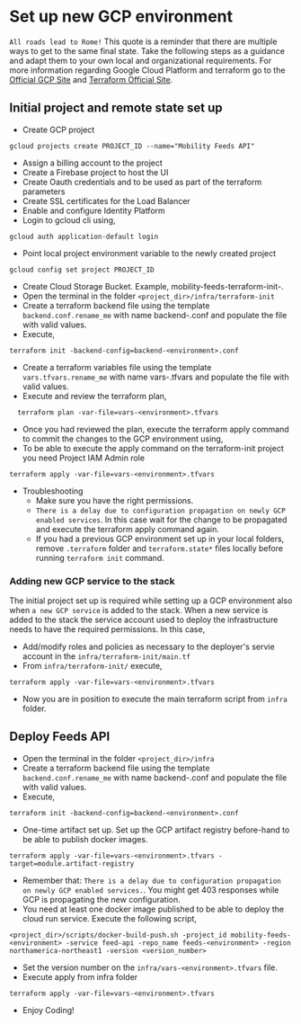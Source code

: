 # Set up new GCP environment

`All roads lead to Rome!` This quote is a reminder that there are multiple ways to get to the same final state.
Take the following steps as a guidance and adapt them to your own local and organizational requirements.
For more information regarding Google Cloud Platform and terraform go to the [Official GCP Site](https://cloud.google.com/) and [Terraform Official Site](https://www.terraform.io/).

## Initial project and remote state set up

- Create GCP project

```shell
gcloud projects create PROJECT_ID --name="Mobility Feeds API"
```

- Assign a billing account to the project
- Create a Firebase project to host the UI
- Create Oauth credentials and to be used as part of the terraform parameters
- Create SSL certificates for the Load Balancer
- Enable and configure Identity Platform
- Login to gcloud cli using,

```shell
gcloud auth application-default login
```

- Point local project environment variable to the newly created project

```shell
gcloud config set project PROJECT_ID
```

- Create Cloud Storage Bucket. Example, mobility-feeds-terraform-init-<environment>.
- Open the terminal in the folder `<project_dir>/infra/terraform-init`
- Create a terraform backend file using the template `backend.conf.rename_me` with name backend-<environment>.conf and populate the file with valid values.
- Execute,

```shell
terraform init -backend-config=backend-<environment>.conf
```

- Create a terraform variables file using the template `vars.tfvars.rename_me` with name vars-<env>.tfvars and populate the file with valid values.
- Execute and review the terraform plan,

```shell
  terraform plan -var-file=vars-<environment>.tfvars
```

- Once you had reviewed the plan, execute the terraform apply command to commit the changes to the GCP environment using,
- To be able to execute the apply command on the terraform-init project you need Project IAM Admin role

```shell
terraform apply -var-file=vars-<environment>.tfvars
```

- Troubleshooting
  - Make sure you have the right permissions.
  - `There is a delay due to configuration propagation on newly GCP enabled services`. In this case wait for the change to be propagated and execute the terraform apply command again.
  - If you had a previous GCP environment set up in your local folders, remove `.terraform` folder and `terraform.state*` files locally before running `terraform init` command.

### Adding new GCP service to the stack

The initial project set up is required while setting up a GCP environment also when `a new GCP service` is added to the stack.
When a new service is added to the stack the service account used to deploy the infrastructure needs to have the required permissions.
In this case,

- Add/modify roles and policies as necessary to the deployer's servie account in the `infra/terraform-init/main.tf`
- From `infra/terraform-init/` execute,

```shell
terraform apply -var-file=vars-<environment>.tfvars
```

- Now you are in position to execute the main terraform script from `infra` folder.

## Deploy Feeds API

- Open the terminal in the folder `<project_dir>/infra`
- Create a terraform backend file using the template `backend.conf.rename_me` with name backend-<environment>.conf and populate the file with valid values.
- Execute,

```shell
terraform init -backend-config=backend-<environment>.conf
```

- One-time artifact set up. Set up the GCP artifact registry before-hand to be able to publish docker images.

```shell
terraform apply -var-file=vars-<environment>.tfvars -target=module.artifact-registry
```

- Remember that: `There is a delay due to configuration propagation on newly GCP enabled services.`. You might get 403 responses while GCP is propagating the new configuration.
- You need at least one docker image published to be able to deploy the cloud run service. Execute the following script,

```shell
<project_dir>/scripts/docker-build-push.sh -project_id mobility-feeds-<environment> -service feed-api -repo_name feeds-<environment> -region northamerica-northeast1 -version <version_number>
```

- Set the version number on the `infra/vars-<environment>.tfvars` file.
- Execute apply from infra folder

```shell
terraform apply -var-file=vars-<environment>.tfvars
```

- Enjoy Coding!

